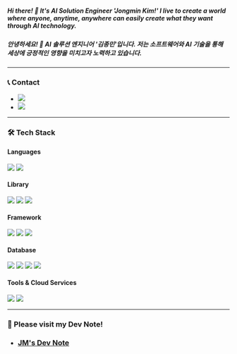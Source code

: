 ##### Hi there! 👋 It's AI Solution Engineer 'Jongmin Kim!' I live to create a world where anyone, anytime, anywhere can easily create what they want through AI technology.
##### 안녕하세요! 👋 AI 솔루션 엔지니어 '김종민'입니다. 저는 소프트웨어와 AI 기술을 통해 세상에 긍정적인 영향을 미치고자 노력하고 있습니다.

---

### 📞 Contact
- <a href="https://www.linkedin.com/in/kim-j-25a93a11b/"><img src="https://img.shields.io/badge/Linkedin-0A66C2?style=flat-square&logo=LinkedIn&logoColor=white&link=https://www.linkedin.com/in/kim-j-25a93a11b/"/></a> 
- <a href="mailto:miniwa00@gmail.com"><img src="https://img.shields.io/badge/miniwa00@gmail.com-EA4335?style=flat-square&logo=Gmail&logoColor=white&link=mailto:miniwa00@gmail.com"/></a> 

---

### 🛠 Tech Stack
####  **Languages** 
<img src="https://img.shields.io/badge/python-3776AB?style=for-the-badge&logo=python&logoColor=white"> <img src="https://img.shields.io/badge/java-007396?style=for-the-badge&logo=ava&logoColor=white">

#### **Library**
<img src="https://img.shields.io/badge/Gradio-F2CA30?style=for-the-badge&logo=Gradio&logoColor=white"> <img src="https://img.shields.io/badge/OpenCV-5C3EE8?style=for-the-badge&logo=OpenCV&logoColor=white"> <img src="https://img.shields.io/badge/TensorRT-006600?style=for-the-badge&logo=Tensorrt&logoColor=white">

#### **Framework**
<img src="https://img.shields.io/badge/FastAPI-009688?style=for-the-badge&logo=FastAPI&logoColor=white"> <img src="https://img.shields.io/badge/PyTorch-EE4C2C?style=for-the-badge&logo=PyTorch&logoColor=white"> <img src="https://img.shields.io/badge/Flutter-02569B?style=for-the-badge&logo=Flutter&logoColor=white">

#### **Database**
<img src="https://img.shields.io/badge/MySQL-4479A1?style=for-the-badge&logo=MySQL&logoColor=white"> <img src="https://img.shields.io/badge/PostgreSQL-4169E1?style=for-the-badge&logo=PostgreSQL&logoColor=white"> <img src="https://img.shields.io/badge/MongoDB-47A248?style=for-the-badge&logo=MongoDB&logoColor=white"> <img src="https://img.shields.io/badge/Elasticsearch-005571?style=for-the-badge&logo=Elasticsearch&logoColor=white">

#### **Tools & Cloud Services**
<img src="https://img.shields.io/badge/Docker-2496ED?style=for-the-badge&logo=Docker&logoColor=white"> <img src="https://img.shields.io/badge/Amazon Web Services-232F3E?style=for-the-badge&logo=Amazon Web Services&logoColor=white"> 

---

### 📓 Please visit my Dev Note!
- ### [JM's Dev Note](https://miniwa00.github.io "JM's Dev Note")